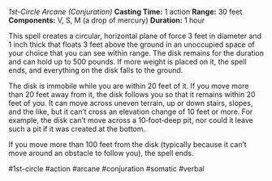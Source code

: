 *1st-Circle Arcane (Conjuration)*
**Casting Time:** 1 action
**Range:** 30 feet
**Components:** V, S, M (a drop of mercury)
**Duration:** 1 hour

This spell creates a circular, horizontal plane of force 3 feet in diameter and 1 inch thick that floats 3 feet above the ground in an unoccupied space of your choice that you can see within range. The disk remains for the duration and can hold up to 500 pounds. If more weight is placed on it, the spell ends, and everything on the disk falls to the ground.

The disk is immobile while you are within 20 feet of it. If you move more than 20 feet away from it, the disk follows you so that it remains within 20 feet of you. It can move across uneven terrain, up or down stairs, slopes, and the like, but it can’t cross an elevation change of 10 feet or more. For example, the disk can’t move across a 10‑foot‑deep pit, nor could it leave such a pit if it was created at the bottom.

If you move more than 100 feet from the disk (typically because it can’t move around an obstacle to follow you), the spell ends.

#1st-circle #action #arcane #conjuration #somatic #verbal
